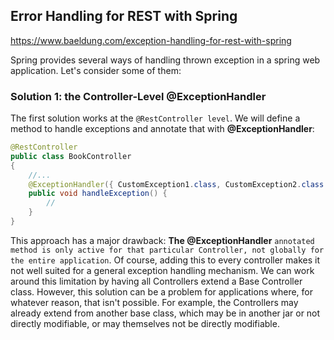 ## Error Handling for REST with Spring

https://www.baeldung.com/exception-handling-for-rest-with-spring

Spring provides several ways of handling thrown exception in a spring web application. 
Let's consider some of them: <br>

### Solution 1: the Controller-Level @ExceptionHandler
The first solution works at the `@RestController level`. We will define a method to handle exceptions and annotate that with **@ExceptionHandler**:<br>
```Java
@RestController
public class BookController 
{
    //...
    @ExceptionHandler({ CustomException1.class, CustomException2.class })
    public void handleException() {
        //
    }
}
```
This approach has a major drawback: **The @ExceptionHandler** `annotated method is only active for that particular Controller, not globally for the entire application`. 
Of course, adding this to every controller makes it not well suited for a general exception handling mechanism.
We can work around this limitation by having all Controllers extend a Base Controller class.
However, this solution can be a problem for applications where, for whatever reason, that isn't possible. 
For example, the Controllers may already extend from another base class, which may be in another jar or not directly modifiable, or may themselves not be directly modifiable.

